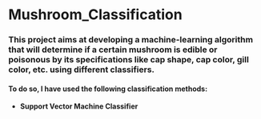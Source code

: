 # Mushroom_Classification

### This project aims at developing a machine-learning algorithm that will determine if a certain mushroom is edible or poisonous by its specifications like cap shape, cap color, gill color, etc. using different classifiers. 
#### To do so, I have used the following classification methods:

- **Support Vector Machine Classifier**

